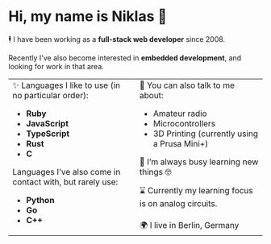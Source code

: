 # Hi, my name is Niklas 👋

🕴 I have been working as a **full-stack web developer** since 2008.

Recently I've also become interested in **embedded development**, and looking for work in that area.

<table>
<tbody>
<tr>
<td valign="top" width="50%" rowspan="2">
✨ Languages I like to use (in no particular order):

- **Ruby**
- **JavaScript**
- **TypeScript**
- **Rust**
- **C**

Languages I've also come in contact with, but rarely use:

- **Python**
- **Go**
- **C++**

</td>
<td valign="top" width="50%">
💬 You can also talk to me about:

- Amateur radio
- Microcontrollers
- 3D Printing (currently using a Prusa Mini+)

🌱 I’m always busy learning new things 🤓️

⌛️ Currently my learning focus is on analog circuits.
</td>
</tr>
<tr>
<td>
  🌍️ I live in Berlin, Germany 
</td>
</tr>
</tbody>
</table>














<!--
**nilclass/nilclass** is a ✨ _special_ ✨ repository because its `README.md` (this file) appears on your GitHub profile.

Here are some ideas to get you started:

- 🔭 I’m currently working on ...
- 🌱 I’m currently learning ...
- 👯 I’m looking to collaborate on ...
- 🤔 I’m looking for help with ...
- 💬 Ask me about ...
- 📫 How to reach me: ...
- 😄 Pronouns: ...
- ⚡ Fun fact: ...
-->
